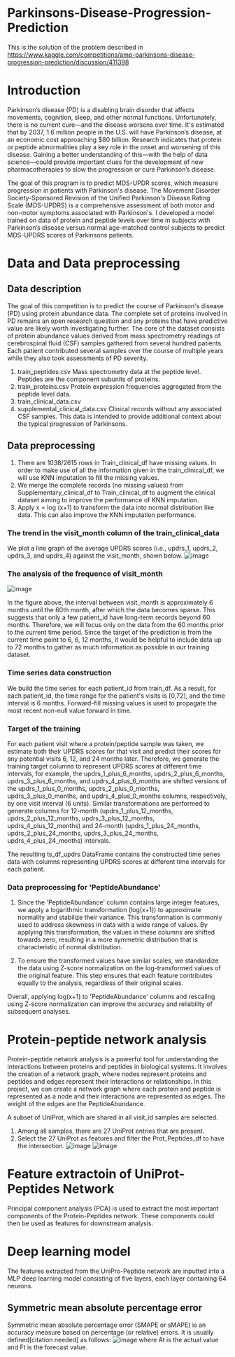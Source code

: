 # Parkinsons-Disease-Progression-Prediction
This is the solution of the problem described in https://www.kaggle.com/competitions/amp-parkinsons-disease-progression-prediction/discussion/411398

# Introduction
Parkinson’s disease (PD) is a disabling brain disorder that affects movements, cognition, sleep, and other normal functions. Unfortunately, there is no current cure—and the disease worsens over time. It's estimated that by 2037, 1.6 million people in the U.S. will have Parkinson’s disease, at an economic cost approaching $80 billion. Research indicates that protein or peptide abnormalities play a key role in the onset and worsening of this disease. Gaining a better understanding of this—with the help of data science—could provide important clues for the development of new pharmacotherapies to slow the progression or cure Parkinson’s disease.

The goal of this program is to predict MDS-UPDR scores, which measure progression in patients with Parkinson's disease. The Movement Disorder Society-Sponsored Revision of the Unified Parkinson's Disease Rating Scale (MDS-UPDRS) is a comprehensive assessment of both motor and non-motor symptoms associated with Parkinson's. I developed a model trained on data of protein and peptide levels over time in subjects with Parkinson’s disease versus normal age-matched control subjects to predict MDS-UPDRS scores of Parkinsons patients.
# Data and Data preprocessing
## Data description
The goal of this competition is to predict the course of Parkinson's disease (PD) using protein abundance data. The complete set of proteins involved in PD remains an open research question and any proteins that have predictive value are likely worth investigating further. The core of the dataset consists of protein abundance values derived from mass spectrometry readings of cerebrospinal fluid (CSF) samples gathered from several hundred patients. Each patient contributed several samples over the course of multiple years while they also took assessments of PD severity.
1. train_peptides.csv Mass spectrometry data at the peptide level. Peptides are the component subunits of proteins.
2. train_proteins.csv Protein expression frequencies aggregated from the peptide level data.
3. train_clinical_data.csv
4. supplemental_clinical_data.csv Clinical records without any associated CSF samples. This data is intended to provide additional context about the typical progression of Parkinsons. 
## Data preprocessing
1. There are 1038/2615 rows in Train_clinical_df have missing values. In order to make use of all the information given in the train_clinical_df, we will use KNN imputation to fill the missing values.
2. We merge the complete records (no missing values) from Supplementary_clinical_df to Train_clinical_df to augment the clinical dataset aiming to improve the performance of KNN imputation.
3. Apply x = log (x+1) to transform the data into normal distribution like data. This can also improve the KNN imputation performance.
### The trend in the visit_month column of the train_clinical_data
We plot a line graph of the average UPDRS scores (i.e., updrs_1, updrs_2, updrs_3, and updrs_4) against the visit_month, shown below.
![image](https://github.com/hyguozz/Parkinson-s-Disease-Progression-Prediction/assets/36547524/4e6d538c-3274-47bb-bbe6-f77e98bd5f66)

### The analysis of the frequence of visit_month
![image](https://github.com/hyguozz/Parkinson-s-Disease-Progression-Prediction/assets/36547524/80eace80-b348-4a9c-a15e-b66a9467d134)

In the figure above, the interval between visit_month is approximately 6 months until the 60th month, after which the data becomes sparse. This suggests that only a few patient_id have long-term records beyond 60 months. Therefore, we will focus only on the data from the 60 months prior to the current time period. Since the target of the prediction is from the current time point to 6, 6, 12 months, it would be helpful to include data up to 72 months to gather as much information as possible in our training dataset.
### Time series data construction
We build the time series for each patient_id from train_df. As a result, for each patient_id, the time range for the patient's visits is [0,72], and the time interval is 6 months. Forward-fill missing values is used to propagate the most recent non-null value forward in time. 
### Target of the training
For each patient visit where a protein/peptide sample was taken, we estimate both their UPDRS scores for that visit and predict their scores for any potential visits 6, 12, and 24 months later. Therefore, we generate the training target columns to represent UPDRS scores at different time intervals, for example, the updrs_1_plus_6_months, updrs_2_plus_6_months, updrs_3_plus_6_months, and updrs_4_plus_6_months are shifted versions of the updrs_1_plus_0_months, updrs_2_plus_0_months, updrs_3_plus_0_months, and updrs_4_plus_0_months columns, respectively, by one visit interval (6 units). Similar transformations are performed to generate columns for 12-month (updrs_1_plus_12_months, updrs_2_plus_12_months, updrs_3_plus_12_months, updrs_4_plus_12_months) and 24-month (updrs_1_plus_24_months, updrs_2_plus_24_months, updrs_3_plus_24_months, updrs_4_plus_24_months) intervals.

The resulting ts_df_updrs DataFrame contains the constructed time series data with columns representing UPDRS scores at different time intervals for each patient.
### Data preprocessing for 'PeptideAbundance'
1. Since the 'PeptideAbundance' column contains large integer features, we apply a logarithmic transformation (log(x+1)) to approximate normality and stabilize their variance. This transformation is commonly used to address skewness in data with a wide range of values. By applying this transformation, the values in these columns are shifted towards zero, resulting in a more symmetric distribution that is characteristic of normal distribution.

2. To ensure the transformed values have similar scales, we standardize the data using Z-score normalization on the log-transformed values of the original feature. This step ensures that each feature contributes equally to the analysis, regardless of their original scales.

Overall, applying log(x+1) to 'PeptideAbundance' columns and rescaling using Z-score normalization can improve the accuracy and reliability of subsequent analyses.
# Protein-peptide network analysis
Protein-peptide network analysis is a powerful tool for understanding the interactions between proteins and peptides in biological systems. It involves the creation of a network graph, where nodes represent proteins and peptides and edges represent their interactions or relationships. In this project, we can create a network graph where each protein and peptide is represented as a node and their interactions are represented as edges. The weight of the edges are the PeptideAbundance.

A subset of UniProt, which are shared in all visit_id samples are selected. 
1. Among all samples, there are 27 UniProt entries that are present. 
2. Select the 27 UniProt as features and filter the Prot_Peptides_df to have the intersection. 
![image](https://github.com/hyguozz/Parkinson-s-Disease-Progression-Prediction/assets/36547524/8cda2b23-8b42-4300-a23b-4cbbc0e43d7e)
![image](https://github.com/hyguozz/Parkinson-s-Disease-Progression-Prediction/assets/36547524/38eef5b7-453d-4287-a909-73e9dc8131a3)


# Feature extractoin of UniProt-Peptides Network
Principal component analysis (PCA) is used to extract the most important components of the Protein-Peptides network. These components could then be used as features for downstream analysis.

# Deep learning model
The features extracted from the UniPro-Peptide network are inputted into a MLP deep learning model consisting of five layers, each layer containing 64 neurons. 

## Symmetric mean absolute percentage error
Symmetric mean absolute percentage error (SMAPE or sMAPE) is an accuracy measure based on percentage (or relative) errors. It is usually defined[citation needed] as follows:
![image](https://github.com/hyguozz/Parkinson-s-Disease-Progression-Prediction/assets/36547524/2ae93cfc-0972-4755-bb7d-717206e0740c)
where At is the actual value and Ft is the forecast value.


